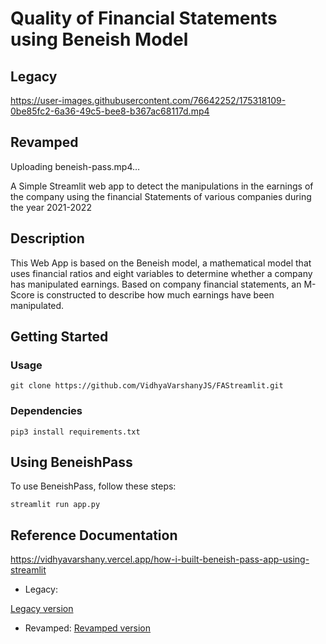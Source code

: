 # Quality of Financial Statements using Beneish Model

## Legacy

https://user-images.githubusercontent.com/76642252/175318109-0be85fc2-6a36-49c5-bee8-b367ac68117d.mp4

## Revamped 


Uploading beneish-pass.mp4…


A Simple Streamlit web app to detect the manipulations in the earnings of the company using the financial Statements of various companies during the year 2021-2022

## Description

This Web App is based on the Beneish model, a mathematical model that uses financial ratios and eight variables to determine whether a company has manipulated earnings. Based on company financial statements, an M-Score is constructed to describe how much earnings have been manipulated.

## Getting Started

### Usage
```
git clone https://github.com/VidhyaVarshanyJS/FAStreamlit.git
```
### Dependencies
```
pip3 install requirements.txt
```
## Using BeneishPass

To use BeneishPass, follow these steps:

```
streamlit run app.py
```

## Reference Documentation



https://vidhyavarshany.vercel.app/how-i-built-beneish-pass-app-using-streamlit

- Legacy: 

[Legacy version](https://vidhyavarshanyjs-beneish-pass.streamlit.app/)

- Revamped:
[Revamped version](https://vidhyavarshanyjs-beneish-pass-app-revamp-9b8jx0.streamlit.app)




